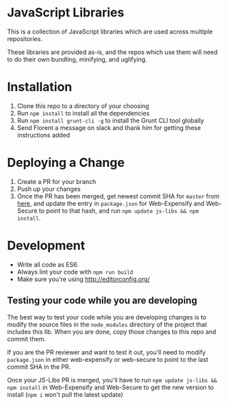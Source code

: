 # JavaScript Libraries
This is a collection of JavaScript libraries which are used across multiple repositories.

These libraries are provided as-is, and the repos which use them will need to do their own bundling, minifying, and uglifying.

# Installation

1. Clone this repo to a directory of your choosing
2. Run `npm install` to install all the dependencies
3. Run `npm install grunt-cli -g` to install the Grunt CLI tool globally
4. Send Florent a message on slack and thank him for getting these instructions added

# Deploying a Change

1. Create a PR for your branch
2. Push up your changes
3. Once the PR has been merged, get newest commit SHA for `master` from [here](https://github.com/Expensify/JS-Libs/commits/master), and update the entry in `package.json` for Web-Expensify and Web-Secure to point to that hash, and run `npm update js-libs && npm install`.

# Development
* Write all code as ES6.
* Always lint your code with `npm run build`
* Make sure you're using http://editorconfig.org/

## Testing your code while you are developing
The best way to test your code while you are developing changes is to modify the source files in the `node_modules` directory of the project that includes this lib. When you are done, copy those changes to this repo and commit them.

If you are the PR reviewer and want to test it out, you'll need to modify `package.json` in either web-expensify or web-secure to point to the last commit SHA in the PR.

Once your JS-Libs PR is merged, you'll have to run `npm update js-libs && npm install` in Web-Expensify and Web-Secure to get the new version to install (`npm i` won't pull the latest update)
